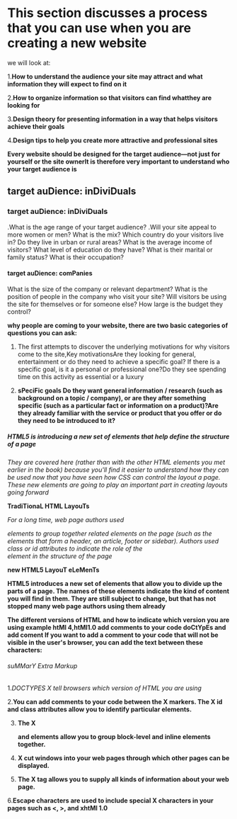 # **This section discusses a process that you can use when you are creating a new website**
 we will look at:
 
1.**How to understand the audience your site may attract and  what information they will expect to find on it**

2.**How to organize information so that visitors can find whatthey are looking for**

3.**Design theory for presenting information in a way that helps visitors achieve their goals**

4.**Design tips to help you create more attractive and professional sites**




**Every website should be designed for the target audience—not just for yourself or the site ownerIt is therefore very important to
understand who your target audience is**

## target auDience: inDiviDuals

### target auDience: inDiviDuals
.What is the age range of your target audience? 
.Will your site appeal to more women or men? What is the mix? 
Which country do your visitors live in? 
Do they live in urban or rural areas? 
What is the average income of visitors? 
What level of education do they have? 
What is their marital or family status? 
What is their occupation?

#### target auDience: comPanies
What is the size of the company or relevant department? 
What is the position of people in the company who visit your site? 
Will visitors be using the site for themselves or for someone else? 
How large is the budget they control? 

**why people are coming to your website, there are two basic categories of questions you can ask:**

1. The first attempts to discover the underlying motivations for why visitors come to the site,Key motivationsAre they looking for 
general, entertainment or do they need to achieve a specific goal? If there is a specific goal, is it a personal or professional
one?Do they see spending time on this activity as essential or a luxury

2. **sPeciFic goals Do they want general information / research (such as background on a topic / company), or are they after something specific
(such as a particular fact or information on a product)?Are they already familiar with the service or product that you offer or
do they need to be introduced to it?**

##### **HTML5 is introducing a new set of elements that help define the structure of a page**

*They are covered here (rather than with the other HTML elements you met earlier in the book) because you'll find it easier to understand how they can be used now that you have seen how CSS can control the layout a page. These new elements are going to play an important part in creating layouts going forward*

**TradiTionaL HTML LayouTs**

*For a long time, web page authors used <div> elements to group together related elements on the page (such as the elements that form a header, an article, footer or sidebar). Authors used class or id attributes to indicate the role of the <div> element in the structure of the page*
 
 **new HTML5 LayouT eLeMenTs**
 
 **HTML5 introduces a new set of elements that allow you to divide up the parts of a page. The names of these elements indicate the kind of content you will find in them. They are still subject to change, but that has not stopped many web page authors using them already**
 
 **The different versions of HTML and how to indicate which version you are using example htMl 4,htMl1.0
  add comments to your code doCtYpEs and add coment If you want to add a comment to your code that will not be visible in the user's browser, you can add the text between these characters:**
<!-- comment goes here -->

###### suMMarY Extra Markup
 
1.*DOCTYPES X tell browsers which version of HTML you are using*

2.**You can add comments to your code between the   X <!-- and --> markers. The  X id and class attributes allow you to identify particular elements.**

3. **The  X <div> and <span> elements allow you to group block-level and inline elements together.**
 
4. **<iframes> X cut windows into your web pages through which other pages can be displayed.**
 
5. **The  X <meta> tag allows you to supply all kinds of information about your web page.**

6.**Escape characters are used to include special  X characters in your pages such as <, >, and xhtMl 1.0**






